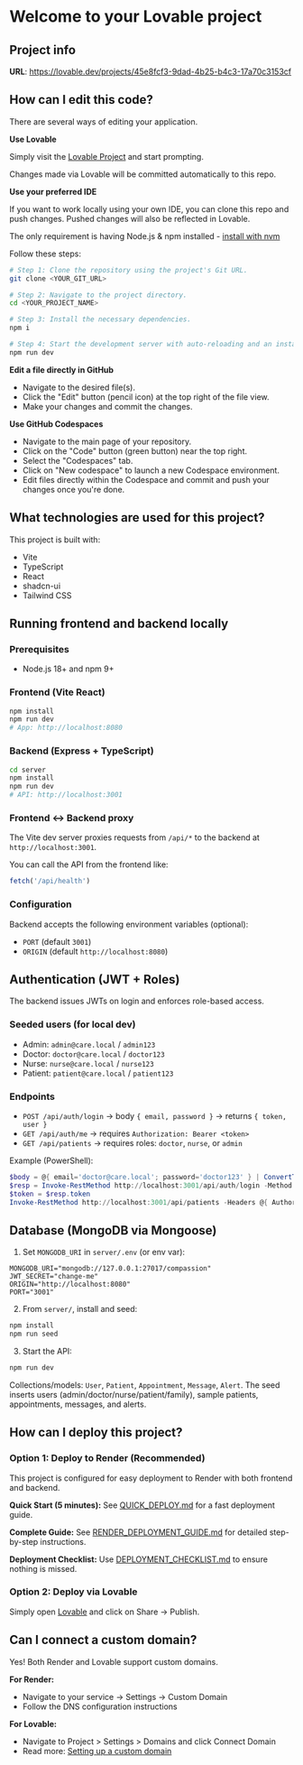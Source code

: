 # Welcome to your Lovable project

## Project info

**URL**: https://lovable.dev/projects/45e8fcf3-9dad-4b25-b4c3-17a70c3153cf

## How can I edit this code?

There are several ways of editing your application.

**Use Lovable**

Simply visit the [Lovable Project](https://lovable.dev/projects/45e8fcf3-9dad-4b25-b4c3-17a70c3153cf) and start prompting.

Changes made via Lovable will be committed automatically to this repo.

**Use your preferred IDE**

If you want to work locally using your own IDE, you can clone this repo and push changes. Pushed changes will also be reflected in Lovable.

The only requirement is having Node.js & npm installed - [install with nvm](https://github.com/nvm-sh/nvm#installing-and-updating)

Follow these steps:

```sh
# Step 1: Clone the repository using the project's Git URL.
git clone <YOUR_GIT_URL>

# Step 2: Navigate to the project directory.
cd <YOUR_PROJECT_NAME>

# Step 3: Install the necessary dependencies.
npm i

# Step 4: Start the development server with auto-reloading and an instant preview.
npm run dev
```

**Edit a file directly in GitHub**

- Navigate to the desired file(s).
- Click the "Edit" button (pencil icon) at the top right of the file view.
- Make your changes and commit the changes.

**Use GitHub Codespaces**

- Navigate to the main page of your repository.
- Click on the "Code" button (green button) near the top right.
- Select the "Codespaces" tab.
- Click on "New codespace" to launch a new Codespace environment.
- Edit files directly within the Codespace and commit and push your changes once you're done.

## What technologies are used for this project?

This project is built with:

- Vite
- TypeScript
- React
- shadcn-ui
- Tailwind CSS

## Running frontend and backend locally

### Prerequisites

- Node.js 18+ and npm 9+

### Frontend (Vite React)

```sh
npm install
npm run dev
# App: http://localhost:8080
```

### Backend (Express + TypeScript)

```sh
cd server
npm install
npm run dev
# API: http://localhost:3001
```

### Frontend <-> Backend proxy

The Vite dev server proxies requests from `/api/*` to the backend at `http://localhost:3001`.

You can call the API from the frontend like:

```ts
fetch('/api/health')
```

### Configuration

Backend accepts the following environment variables (optional):

- `PORT` (default `3001`)
- `ORIGIN` (default `http://localhost:8080`)

## Authentication (JWT + Roles)

The backend issues JWTs on login and enforces role-based access.

### Seeded users (for local dev)

- Admin: `admin@care.local` / `admin123`
- Doctor: `doctor@care.local` / `doctor123`
- Nurse: `nurse@care.local` / `nurse123`
- Patient: `patient@care.local` / `patient123`

### Endpoints

- `POST /api/auth/login` → body `{ email, password }` → returns `{ token, user }`
- `GET /api/auth/me` → requires `Authorization: Bearer <token>`
- `GET /api/patients` → requires roles: `doctor`, `nurse`, or `admin`

Example (PowerShell):

```powershell
$body = @{ email='doctor@care.local'; password='doctor123' } | ConvertTo-Json
$resp = Invoke-RestMethod http://localhost:3001/api/auth/login -Method Post -Body $body -ContentType 'application/json'
$token = $resp.token
Invoke-RestMethod http://localhost:3001/api/patients -Headers @{ Authorization = "Bearer $token" }
```

## Database (MongoDB via Mongoose)

1) Set `MONGODB_URI` in `server/.env` (or env var):

```
MONGODB_URI="mongodb://127.0.0.1:27017/compassion"
JWT_SECRET="change-me"
ORIGIN="http://localhost:8080"
PORT="3001"
```

2) From `server/`, install and seed:

```sh
npm install
npm run seed
```

3) Start the API:

```sh
npm run dev
```

Collections/models: `User`, `Patient`, `Appointment`, `Message`, `Alert`. The seed inserts users (admin/doctor/nurse/patient/family), sample patients, appointments, messages, and alerts.

## How can I deploy this project?

### Option 1: Deploy to Render (Recommended)

This project is configured for easy deployment to Render with both frontend and backend.

**Quick Start (5 minutes):**
See [QUICK_DEPLOY.md](./QUICK_DEPLOY.md) for a fast deployment guide.

**Complete Guide:**
See [RENDER_DEPLOYMENT_GUIDE.md](./RENDER_DEPLOYMENT_GUIDE.md) for detailed step-by-step instructions.

**Deployment Checklist:**
Use [DEPLOYMENT_CHECKLIST.md](./DEPLOYMENT_CHECKLIST.md) to ensure nothing is missed.

### Option 2: Deploy via Lovable

Simply open [Lovable](https://lovable.dev/projects/45e8fcf3-9dad-4b25-b4c3-17a70c3153cf) and click on Share -> Publish.

## Can I connect a custom domain?

Yes! Both Render and Lovable support custom domains.

**For Render:**
- Navigate to your service → Settings → Custom Domain
- Follow the DNS configuration instructions

**For Lovable:**
- Navigate to Project > Settings > Domains and click Connect Domain
- Read more: [Setting up a custom domain](https://docs.lovable.dev/tips-tricks/custom-domain#step-by-step-guide)
